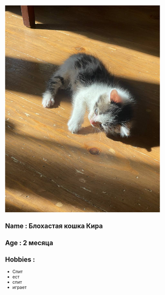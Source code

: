 ![кошка](https://github.com/yako-mur/task_3/blob/main/cat.jpg?raw=true)

## Name :  Блохастая кошка Кира
## Age : 2 месяца
## Hobbies : 
- Спит
- ест
- спит
- играет
